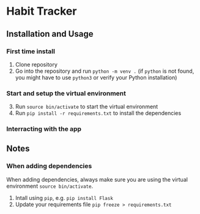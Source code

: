 # Habit Tracker

## Installation and Usage

### First time install

1. Clone repository
2. Go into the repository and run `python -m venv .` (if `python` is not found, you might have to use `python3` or verify your Python installation)

### Start and setup the virtual environment
3. Run `source bin/activate` to start the virtual environment
4. Run `pip install -r requirements.txt` to install the dependencies

### Interracting with the app



## Notes

### When adding dependencies

When adding dependencies, always make sure you are using the virtual environment `source bin/activate`.

1. Intall using `pip`, e.g. `pip install Flask`
2. Update your requirements file `pip freeze > requirements.txt`